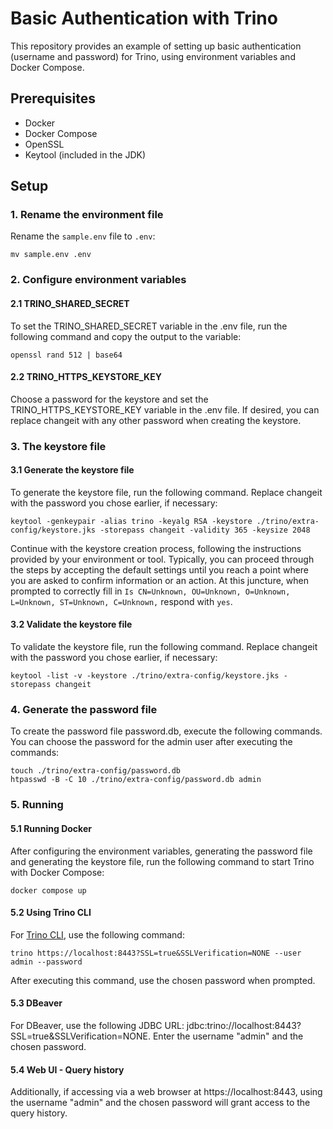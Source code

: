 # Basic Authentication with Trino

This repository provides an example of setting up basic authentication (username and password) for Trino, using environment variables and Docker Compose.


## Prerequisites

- Docker
- Docker Compose
- OpenSSL
- Keytool (included in the JDK)


## Setup


### 1. Rename the environment file

Rename the `sample.env` file to `.env`:

```
mv sample.env .env
```


### 2. Configure environment variables

#### 2.1 TRINO_SHARED_SECRET

To set the TRINO_SHARED_SECRET variable in the .env file, run the following command and copy the output to the variable:

```
openssl rand 512 | base64
```

#### 2.2 TRINO_HTTPS_KEYSTORE_KEY

Choose a password for the keystore and set the TRINO_HTTPS_KEYSTORE_KEY variable in the .env file. If desired, you can replace changeit with any other password when creating the keystore.


### 3. The keystore file

#### 3.1 Generate the keystore file
To generate the keystore file, run the following command. Replace changeit with the password you chose earlier, if necessary:

```
keytool -genkeypair -alias trino -keyalg RSA -keystore ./trino/extra-config/keystore.jks -storepass changeit -validity 365 -keysize 2048
```

Continue with the keystore creation process, following the instructions provided by your environment or tool. Typically, you can proceed through the steps by accepting the default settings until you reach a point where you are asked to confirm information or an action. At this juncture, when prompted to correctly fill in `Is CN=Unknown, OU=Unknown, O=Unknown, L=Unknown, ST=Unknown, C=Unknown,` respond with `yes`.

#### 3.2 Validate the keystore file

To validate the keystore file, run the following command. Replace changeit with the password you chose earlier, if necessary:

```
keytool -list -v -keystore ./trino/extra-config/keystore.jks -storepass changeit
```

### 4. Generate the password file

To create the password file password.db, execute the following commands. You can choose the password for the admin user after executing the commands:

```
touch ./trino/extra-config/password.db
htpasswd -B -C 10 ./trino/extra-config/password.db admin
```

### 5. Running

#### 5.1 Running Docker

After configuring the environment variables, generating the password file and generating the keystore file, run the following command to start Trino with Docker Compose:

```
docker compose up
```

#### 5.2 Using Trino CLI

For [Trino CLI](https://trino.io/docs/current/client/cli.html), use the following command:

```
trino https://localhost:8443?SSL=true&SSLVerification=NONE --user admin --password
```

After executing this command, use the chosen password when prompted.

#### 5.3 DBeaver

For DBeaver, use the following JDBC URL: jdbc:trino://localhost:8443?SSL=true&SSLVerification=NONE. Enter the username "admin" and the chosen password.

#### 5.4 Web UI - Query history

Additionally, if accessing via a web browser at https://localhost:8443, using the username "admin" and the chosen password will grant access to the query history.
